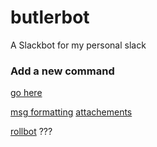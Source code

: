 # butlerbot
A Slackbot for my personal slack



### Add a new command

[go here](https://quadrupledaters.slack.com/apps/new/A0F82E8CA-slash-commands)



[msg formatting](https://api.slack.com/docs/formatting)
[attachements](https://api.slack.com/docs/attachments)




[rollbot](https://quadrupledaters.slack.com/services/19736126647?updated=1) ???

